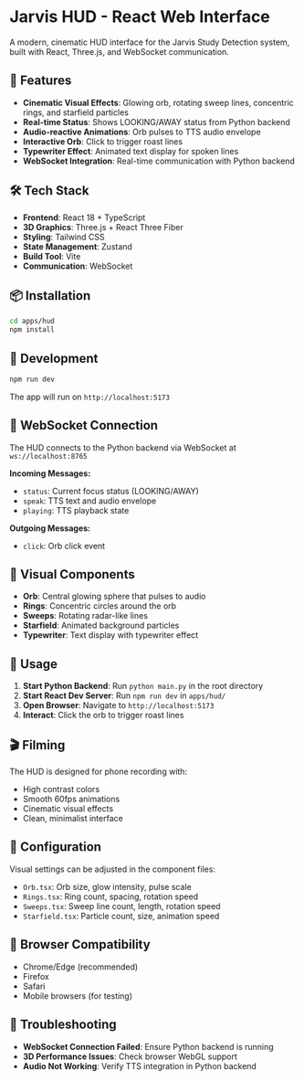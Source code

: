 # Jarvis HUD - React Web Interface

A modern, cinematic HUD interface for the Jarvis Study Detection system, built with React, Three.js, and WebSocket communication.

## 🚀 Features

- **Cinematic Visual Effects**: Glowing orb, rotating sweep lines, concentric rings, and starfield particles
- **Real-time Status**: Shows LOOKING/AWAY status from Python backend
- **Audio-reactive Animations**: Orb pulses to TTS audio envelope
- **Interactive Orb**: Click to trigger roast lines
- **Typewriter Effect**: Animated text display for spoken lines
- **WebSocket Integration**: Real-time communication with Python backend

## 🛠️ Tech Stack

- **Frontend**: React 18 + TypeScript
- **3D Graphics**: Three.js + React Three Fiber
- **Styling**: Tailwind CSS
- **State Management**: Zustand
- **Build Tool**: Vite
- **Communication**: WebSocket

## 📦 Installation

```bash
cd apps/hud
npm install
```

## 🚀 Development

```bash
npm run dev
```

The app will run on `http://localhost:5173`

## 🔌 WebSocket Connection

The HUD connects to the Python backend via WebSocket at `ws://localhost:8765`

**Incoming Messages:**
- `status`: Current focus status (LOOKING/AWAY)
- `speak`: TTS text and audio envelope
- `playing`: TTS playback state

**Outgoing Messages:**
- `click`: Orb click event

## 🎨 Visual Components

- **Orb**: Central glowing sphere that pulses to audio
- **Rings**: Concentric circles around the orb
- **Sweeps**: Rotating radar-like lines
- **Starfield**: Animated background particles
- **Typewriter**: Text display with typewriter effect

## 🎯 Usage

1. **Start Python Backend**: Run `python main.py` in the root directory
2. **Start React Dev Server**: Run `npm run dev` in `apps/hud/`
3. **Open Browser**: Navigate to `http://localhost:5173`
4. **Interact**: Click the orb to trigger roast lines

## 🎬 Filming

The HUD is designed for phone recording with:
- High contrast colors
- Smooth 60fps animations
- Cinematic visual effects
- Clean, minimalist interface

## 🔧 Configuration

Visual settings can be adjusted in the component files:
- `Orb.tsx`: Orb size, glow intensity, pulse scale
- `Rings.tsx`: Ring count, spacing, rotation speed
- `Sweeps.tsx`: Sweep line count, length, rotation speed
- `Starfield.tsx`: Particle count, size, animation speed

## 📱 Browser Compatibility

- Chrome/Edge (recommended)
- Firefox
- Safari
- Mobile browsers (for testing)

## 🚨 Troubleshooting

- **WebSocket Connection Failed**: Ensure Python backend is running
- **3D Performance Issues**: Check browser WebGL support
- **Audio Not Working**: Verify TTS integration in Python backend
